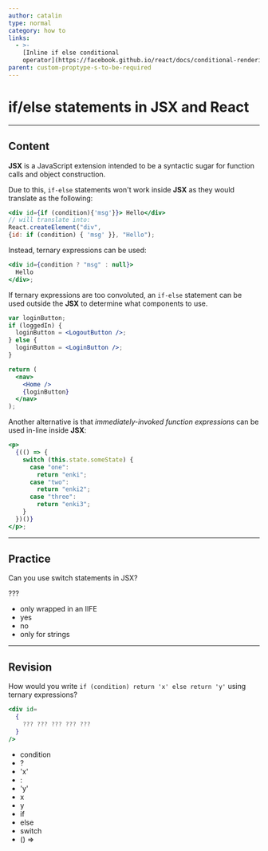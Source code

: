 ```yaml
---
author: catalin
type: normal
category: how to
links:
  - >-
    [Inline if else conditional
    operator](https://facebook.github.io/react/docs/conditional-rendering.html#inline-if-else-with-conditional-operator){website}
parent: custom-proptype-s-to-be-required
---
```


# if/else statements in JSX and React


---

## Content

**JSX** is a JavaScript extension intended to be a syntactic sugar for function calls and object construction.

Due to this, `if-else` statements won't work inside **JSX** as they would translate as the following:

```jsx
<div id={if (condition){'msg'}}> Hello</div>
// will translate into:
React.createElement("div",
{id: if (condition) { 'msg' }}, "Hello");
```

Instead, ternary expressions can be used:

```jsx
<div id={condition ? "msg" : null}>
  Hello
</div>;
```

If ternary expressions are too convoluted, an `if-else` statement can be used outside the **JSX** to determine what components to use.

```jsx
var loginButton;
if (loggedIn) {
  loginButton = <LogoutButton />;
} else {
  loginButton = <LoginButton />;
}

return (
  <nav>
    <Home />
    {loginButton}
  </nav>
);
```

Another alternative is that *immediately-invoked function expressions* can be used in-line inside **JSX**:

```jsx
<p>
  {(() => {
    switch (this.state.someState) {
      case "one":
        return "enki";
      case "two":
        return "enki2";
      case "three":
        return "enki3";
    }
  })()}
</p>;
```


---

## Practice

Can you use switch statements in JSX?

???

* only wrapped in an IIFE
* yes
* no
* only for strings


---

## Revision

How would you write `if (condition) return 'x' else return 'y'` using ternary expressions?

```jsx
<div id=
  {
    ??? ??? ??? ??? ???
  }
/>
```

* condition
* ?
* 'x'
* :
* 'y'
* x
* y
* if
* else
* switch
* () =>
 
